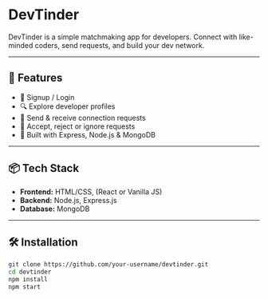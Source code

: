 
# DevTinder

DevTinder is a simple matchmaking app for developers. Connect with like-minded coders, send requests, and build your dev network.

---

## 🚀 Features

- 📝 Signup / Login
- 🔍 Explore developer profiles
- 🤝 Send & receive connection requests
- 💬 Accept, reject or ignore requests
- 🧠 Built with Express, Node.js & MongoDB

---

## 📦 Tech Stack

- **Frontend:** HTML/CSS, (React or Vanilla JS)
- **Backend:** Node.js, Express.js
- **Database:** MongoDB

---

## 🛠 Installation

```bash
git clone https://github.com/your-username/devtinder.git
cd devtinder
npm install
npm start
